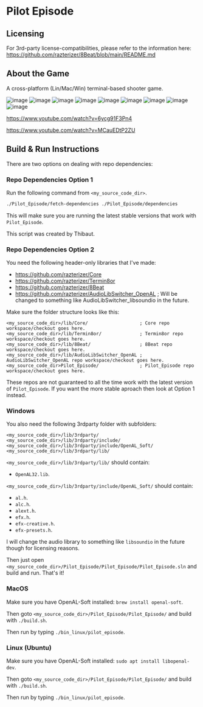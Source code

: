 # Pilot Episode

## Licensing

For 3rd-party license-compatibilities, please refer to the information here: https://github.com/razterizer/8Beat/blob/main/README.md

## About the Game

A cross-platform (Lin/Mac/Win) terminal-based shooter game.

![image](https://github.com/razterizer/Pilot_Episode/assets/32767250/9b596d5c-e128-4dba-8fb5-02e9b3d8f412)
![image](https://github.com/razterizer/Pilot_Episode/assets/32767250/1a5f06e8-130b-4e6b-a96c-915e61bcd73d)
![image](https://github.com/razterizer/Pilot_Episode/assets/32767250/d8cba740-fe6e-4d59-9c9f-308a0bb40d67)
![image](https://github.com/razterizer/Pilot_Episode/assets/32767250/abd78df7-7314-43a2-8ef6-0270dc979575)
![image](https://github.com/razterizer/Pilot_Episode/assets/32767250/89a0443d-8d90-4630-aa8a-5c84b774e8f8)
![image](https://github.com/razterizer/Pilot_Episode/assets/32767250/e46094ff-bb92-43da-ba7d-28eb5a3c5730)
![image](https://github.com/razterizer/Pilot_Episode/assets/32767250/7230fefa-5b50-4107-9a73-d274c1d629c2)
![image](https://github.com/razterizer/Pilot_Episode/assets/32767250/16977fe1-330b-4b41-bfc3-5793161034f4)
![image](https://github.com/razterizer/Pilot_Episode/assets/32767250/18ba7d45-6b5c-42ba-9cce-c233609ce947)

https://www.youtube.com/watch?v=6ycg91F3Pn4

https://www.youtube.com/watch?v=MCauEDtP2ZU


## Build & Run Instructions

There are two options on dealing with repo dependencies:
### Repo Dependencies Option 1

Run the following command from `<my_source_code_dir>`.
```sh
./Pilot_Episode/fetch-dependencies ./Pilot_Episode/dependencies
```
This will make sure you are running the latest stable versions that work with `Pilot_Episode`.

This script was created by Thibaut.

### Repo Dependencies Option 2

You need the following header-only libraries that I've made:
* https://github.com/razterizer/Core
* https://github.com/razterizer/Termin8or
* https://github.com/razterizer/8Beat
* https://github.com/razterizer/AudioLibSwitcher_OpenAL ; Will be changed to something like AudioLibSwitcher_libsoundio in the future.

Make sure the folder structure looks like this:
```
<my_source_code_dir>/lib/Core/                   ; Core repo workspace/checkout goes here.
<my_source_code_dir>/lib/Termin8or/              ; Termin8or repo workspace/checkout goes here.
<my_source_code_dir>/lib/8Beat/                  ; 8Beat repo workspace/checkout goes here.
<my_source_code_dir>/lib/AudioLibSwitcher_OpenAL ; AudioLibSwitcher_OpenAL repo workspace/checkout goes here.
<my_source_code_dir>Pilot_Episode/               ; Pilot_Episode repo workspace/checkout goes here.
```

These repos are not guaranteed to all the time work with the latest version of `Pilot_Episode`. If you want the more stable aproach then look at Option 1 instead.

### Windows

You also need the following 3rdparty folder with subfolders:
```
<my_source_code_dir>/lib/3rdparty/
<my_source_code_dir>/lib/3rdparty/include/
<my_source_code_dir>/lib/3rdparty/include/OpenAL_Soft/
<my_source_code_dir>/lib/3rdparty/lib/
```

`<my_source_code_dir>/lib/3rdparty/lib/` should contain:
* `OpenAL32.lib`.

`<my_source_code_dir>/lib/3rdparty/include/OpenAL_Soft/` should contain:
* `al.h`.
* `alc.h`.
* `alext.h`.
* `efx.h`.
* `efx-creative.h`.
* `efx-presets.h`.

I will change the audio library to something like `libsoundio` in the future though for licensing reasons.

Then just open `<my_source_code_dir>/Pilot_Episode/Pilot_Episode/Pilot_Episode.sln` and build and run. That's it!

### MacOS

Make sure you have OpenAL-Soft installed: `brew install openal-soft`.

Then goto `<my_source_code_dir>/Pilot_Episode/Pilot_Episode/` and build with `./build.sh`.

Then run by typing `./bin_linux/pilot_episode`.

### Linux (Ubuntu)

Make sure you have OpenAL-Soft installed: `sudo apt install libopenal-dev`.

Then goto `<my_source_code_dir>/Pilot_Episode/Pilot_Episode/` and build with `./build.sh`.

Then run by typing `./bin_linux/pilot_episode`.
